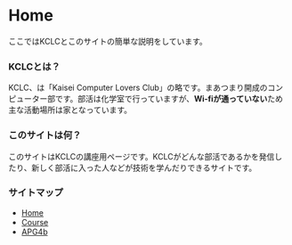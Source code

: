 # Home

ここではKCLCとこのサイトの簡単な説明をしています。

### KCLCとは？

KCLC、は「Kaisei Computer Lovers Club」の略です。まあつまり開成のコンピューター部です。部活は化学室で行っていますが、**Wi-fiが通っていない**ため主な活動場所は家となっています。

### このサイトは何？

このサイトはKCLCの講座用ページです。KCLCがどんな部活であるかを発信したり、新しく部活に入った人などが技術を学んだりできるサイトです。

### サイトマップ

- [Home](#)
- [Course](./articles/)
- [APG4b](./APG4b/1-0)
